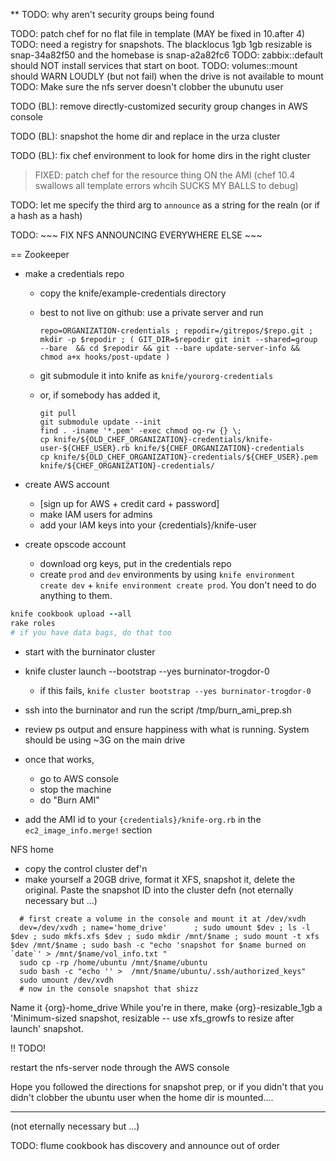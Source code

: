 ** TODO: why aren't security groups being found

TODO: patch chef for no flat file in template (MAY be fixed in 10.after 4)
TODO: need a registry for snapshots. The blacklocus 1gb 1gb resizable is snap-34a82f50 and the homebase is snap-a2a82fc6
TODO: zabbix::default should NOT install services that start on boot.
TODO: volumes::mount should WARN LOUDLY (but not fail) when the drive is not available to mount
TODO: Make sure the nfs server doesn't clobber the ubunutu user

TODO (BL): remove directly-customized security group changes in AWS console

TODO (BL): snapshot the home dir and replace in the urza cluster

TODO (BL): fix chef environment to look for home dirs in the right cluster

> FIXED: patch chef for the resource thing ON the AMI (chef 10.4 swallows all template errors whcih SUCKS MY BALLS to debug)

TODO: let me specify the third arg to `announce` as a string for the realn (or if a hash as a hash)

TODO: ~~~ FIX NFS ANNOUNCING EVERYWHERE ELSE ~~~

== Zookeeper

* make a credentials repo
  - copy the knife/example-credentials directory
  - best to not live on github: use a private server and run
   
    ``` 
    repo=ORGANIZATION-credentials ; repodir=/gitrepos/$repo.git ; mkdir -p $repodir ; ( GIT_DIR=$repodir git init --shared=group --bare  && cd $repodir && git --bare update-server-info && chmod a+x hooks/post-update ) 
    ```
    
  - git submodule it into knife as `knife/yourorg-credentials`
  - or, if somebody has added it,
  
    ```
    git pull
    git submodule update --init
    find . -iname '*.pem' -exec chmod og-rw {} \;
    cp knife/${OLD_CHEF_ORGANIZATION}-credentials/knife-user-${CHEF_USER}.rb knife/${CHEF_ORGANIZATION}-credentials
    cp knife/${OLD_CHEF_ORGANIZATION}-credentials/${CHEF_USER}.pem knife/${CHEF_ORGANIZATION}-credentials/
    ```
    

* create AWS account
  - [sign up for AWS + credit card + password]
  - make IAM users for admins
  - add your IAM keys into your {credentials}/knife-user

* create opscode account
  - download org keys, put in the credentials repo
  - create `prod` and `dev` environments by using `knife environment create dev` + `knife environment create prod`. You don't need to do anything to them.  

```ruby
knife cookbook upload --all
rake roles
# if you have data bags, do that too
```

* start with the burninator cluster
* knife cluster launch --bootstrap --yes burninator-trogdor-0
  - if this fails, `knife cluster bootstrap --yes burninator-trogdor-0`

* ssh into the burninator and run the script /tmp/burn_ami_prep.sh

* review ps output and ensure happiness with what is running. System should be using ~3G on the main drive

* once that works,
  - go to AWS console
  - stop the machine
  - do "Burn AMI"

* add the AMI id to your `{credentials}/knife-org.rb` in the `ec2_image_info.merge!` section


NFS home
* copy the control cluster def'n
* make yourself a 20GB drive, format it XFS, snapshot it, delete the original. Paste the snapshot ID into the cluster defn (not eternally necessary but ...)

```
  # first create a volume in the console and mount it at /dev/xvdh
  dev=/dev/xvdh ; name='home_drive'      ; sudo umount $dev ; ls -l $dev ; sudo mkfs.xfs $dev ; sudo mkdir /mnt/$name ; sudo mount -t xfs $dev /mnt/$name ; sudo bash -c "echo 'snapshot for $name burned on `date`' > /mnt/$name/vol_info.txt "
  sudo cp -rp /home/ubuntu /mnt/$name/ubuntu
  sudo bash -c "echo '' >  /mnt/$name/ubuntu/.ssh/authorized_keys"
  sudo umount /dev/xvdh
  # now in the console snapshot that shizz
```

Name it {org}-home_drive
While you're in there, make {org}-resizable_1gb a 'Minimum-sized snapshot, resizable -- use xfs_growfs to resize after launch' snapshot.

!! TODO!

restart the nfs-server node through the AWS console

Hope you followed the directions for snapshot prep, or if you didn't that you didn't clobber the ubuntu user when the home dir is mounted....

__________________________________________________________________________
(not eternally necessary but ...)



TODO: flume cookbook has discovery and announce out of order
